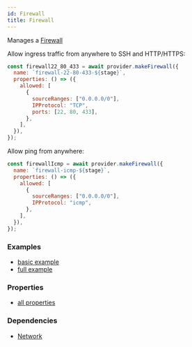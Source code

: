 ```yaml
---
id: Firewall
title: Firewall
---
```


Manages a [Firewall](https://cloud.google.com/vpc/docs/firewalls)

Allow ingress traffic from anywhere to SSH and HTTP/HTTPS:

```js
const firewall22_80_433 = await provider.makeFirewall({
  name: `firewall-22-80-433-${stage}`,
  properties: () => ({
    allowed: [
      {
        sourceRanges: ["0.0.0.0/0"],
        IPProtocol: "TCP",
        ports: [22, 80, 433],
      },
    ],
  }),
});
```

Allow ping from anywhere:

```js
const firewallIcmp = await provider.makeFirewall({
  name: `firewall-icmp-${stage}`,
  properties: () => ({
    allowed: [
      {
        sourceRanges: ["0.0.0.0/0"],
        IPProtocol: "icmp",
      },
    ],
  }),
});
```

### Examples

- [basic example](https://github.com/FredericHeem/grucloud/blob/master/examples/google/vm/iac.js)
- [full example](https://github.com/FredericHeem/grucloud/blob/master/examples/google/vm-network/iac.js)

### Properties

- [all properties](https://cloud.google.com/compute/docs/reference/rest/v1/firewalls/insert)

### Dependencies

- [Network](./Network)
